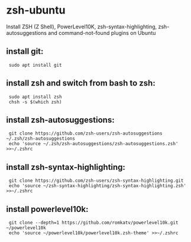 # zsh-ubuntu
Install ZSH (Z Shell), PowerLevel10K, zsh-syntax-highlighting, zsh-autosuggestions and command-not-found plugins on Ubuntu

## install git:
```
 sudo apt install git
```

## install zsh and switch from bash to zsh:
```
 sudo apt install zsh
 chsh -s $(which zsh)
```
 
## install zsh-autosuggestions:
```
 git clone https://github.com/zsh-users/zsh-autosuggestions ~/.zsh/zsh-autosuggestions
 echo 'source ~/.zsh/zsh-autosuggestions/zsh-autosuggestions.zsh' >>~/.zshrc
```

## install zsh-syntax-highlighting:
```
 git clone https://github.com/zsh-users/zsh-syntax-highlighting.git
 echo 'source ~/zsh-syntax-highlighting/zsh-syntax-highlighting.zsh' >>~/.zshrc
```

## install powerlevel10k:
```
 git clone --depth=1 https://github.com/romkatv/powerlevel10k.git ~/powerlevel10k
 echo 'source ~/powerlevel10k/powerlevel10k.zsh-theme' >>~/.zshrc
```
